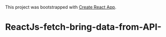 This project was bootstrapped with [Create React App](https://github.com/facebook/create-react-app).

# ReactJs-fetch-bring-data-from-API-
